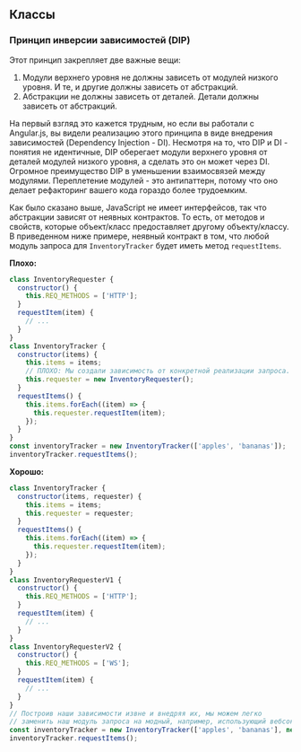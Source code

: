 ## Классы
### Принцип инверсии зависимостей \(DIP\)

Этот принцип закрепляет две важные вещи:
1. Модули верхнего уровня не должны зависеть от модулей низкого уровня. И те, и другие должны зависеть от абстракций.
2. Абстракции не должны зависеть от деталей. Детали должны зависеть от абстракций.

На первый взгляд это кажется трудным, но если вы работали с Angular.js, вы видели реализацию этого принципа в виде внедрения зависимостей \(Dependency Injection - DI\). Несмотря на то, что DIP и DI - понятия не идентичные, DIP оберегает модули верхнего уровня от деталей модулей низкого уровня, а сделать это он может через DI. Огромное преимущество DIP в уменьшении взаимосвязей между модулями. Переплетение модулей - это антипаттерн, потому что оно делает рефакторинг вашего кода гораздо более трудоемким.

Как было сказано выше, JavaScript не имеет интерфейсов, так что абстракции зависят от неявных контрактов. То есть, от методов и свойств, которые объект/класс предоставляет другому объекту/классу. В приведенном ниже примере, неявный контракт в том, что любой модуль запроса для `InventoryTracker` будет иметь метод `requestItems`.

**Плохо:**

```javascript
class InventoryRequester {
  constructor() {
    this.REQ_METHODS = ['HTTP'];
  }
  requestItem(item) {
    // ...
  }
}
class InventoryTracker {
  constructor(items) {
    this.items = items;
    // ПЛОХО: Мы создали зависимость от конкретной реализации запроса.
    this.requester = new InventoryRequester();
  }
  requestItems() {
    this.items.forEach((item) => {
      this.requester.requestItem(item);
    });
  }
}
const inventoryTracker = new InventoryTracker(['apples', 'bananas']);
inventoryTracker.requestItems();
```

**Хорошо:**

```javascript
class InventoryTracker {
  constructor(items, requester) {
    this.items = items;
    this.requester = requester;
  }
  requestItems() {
    this.items.forEach((item) => {
      this.requester.requestItem(item);
    });
  }
}
class InventoryRequesterV1 {
  constructor() {
    this.REQ_METHODS = ['HTTP'];
  }
  requestItem(item) {
    // ...
  }
}
class InventoryRequesterV2 {
  constructor() {
    this.REQ_METHODS = ['WS'];
  }
  requestItem(item) {
    // ...
  }
}
// Построив наши зависимости извне и внедряя их, мы можем легко
// заменить наш модуль запроса на модный, например, использующий вебсокеты.
const inventoryTracker = new InventoryTracker(['apples', 'bananas'], new InventoryRequesterV2());
inventoryTracker.requestItems();
```